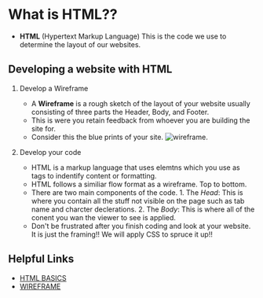 # What is HTML??

- **HTML** (Hypertext Markup Language) This is the code we use to determine
the layout of our websites.

## Developing a website with HTML

1. Develop a Wireframe
    - A **Wireframe** is a rough sketch of the layout of your website usually consisting of three parts the Header, Body, and Footer.
    - This is were you retain feedback from whoever you are building the site for.
    - Consider this the blue prints of your site.
    ![wireframe](https://cdn.tutsplus.com/cdn-cgi/image/width=630/webdesign/uploads/legacy/tuts/341_wf/wireframes-simple.png).

2. Develop your code
    - HTML is a markup language that uses elemtns which you use as tags to indentify content or formatting.
    - HTML follows a similiar flow format as a wireframe. Top to bottom.
    - There are two main components of the code. 1. The *Head*: This is where you contain all the stuff not visible on the page such as tab name and charcter declerations. 2. The *Body*: This is where all of the conent you wan the viewer to see is applied.
    - Don't be frustrated after you finish coding and look at your website. It is just the framing!! We will apply CSS to spruce it up!!

## Helpful Links

- [HTML BASICS](https://developer.mozilla.org/en-US/docs/Learn/Getting_started_with_the_web/HTML_basics)
- [WIREFRAME](https://careerfoundry.com/en/blog/ux-design/how-to-create-your-first-wireframe/)
